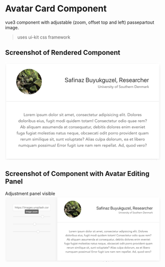 # Avatar Card Component

vue3 component with adjustable (zoom, offset top and left) passepartout image.

> uses ui-kit css framework

## Screenshot of Rendered Component
![rendered](https://raw.githubusercontent.com/safinazbg/avatar-card/master/display.png)

## Screenshot of Component with Avatar Editing Panel
Adjustment panel visible ![editing](https://raw.githubusercontent.com/safinazbg/avatar-card/master/edit.png)
